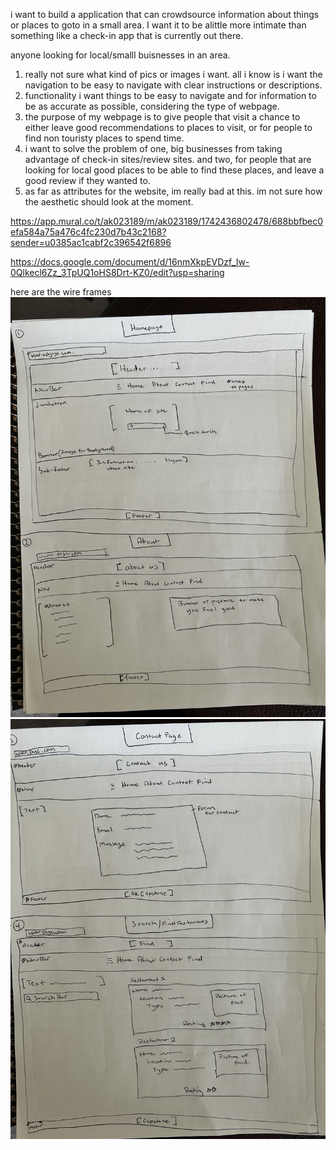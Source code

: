 <!-- def statement -->

i want to build a application that can crowdsource information about things or places to goto in a small area. I want it to be alittle more intimate than something like a check-in app that is currently out there.

<!-- audience -->

anyone looking for local/smalll buisnesses in an area.

<!-- outline of content -->

1. really not sure what kind of pics or images i want.
   all i know is i want the navigation to be easy to navigate with clear instructions or descriptions.
2. functionality i want things to be easy to navigate and for information to be as accurate as possible, considering the type of webpage.
3. the purpose of my webpage is to give people that visit a chance to either leave good recommendations to places to visit, or for people to find non touristy places to spend time.
4. i want to solve the problem of one, big businesses from taking advantage of check-in sites/review sites. and two, for people that are looking for local good places to be able to find these places, and leave a good review if they wanted to.
5. as far as attributes for the website, im really bad at this. im not sure how the aesthetic should look at the moment.

<!-- User Story Map -->

https://app.mural.co/t/ak023189/m/ak023189/1742436802478/688bbfbec0efa584a75a476c4fc230d7b43c2168?sender=u0385ac1cabf2c396542f6896

<!-- SWOT analysis -->

https://docs.google.com/document/d/16nmXkpEVDzf_Iw-0Qlkecl6Zz_3TpUQ1oHS8Drt-KZ0/edit?usp=sharing

<!-- Wire frames -->

here are the wire frames
![pg12](<planningImages/Wireframes Pg 1and2.jpg>)
![pg34](<planningImages/Wireframes Pg 3and4.jpg>)

<!-- TODO still -->
<!-- User Flow diagram  -->

<!-- details for outline of content -->
